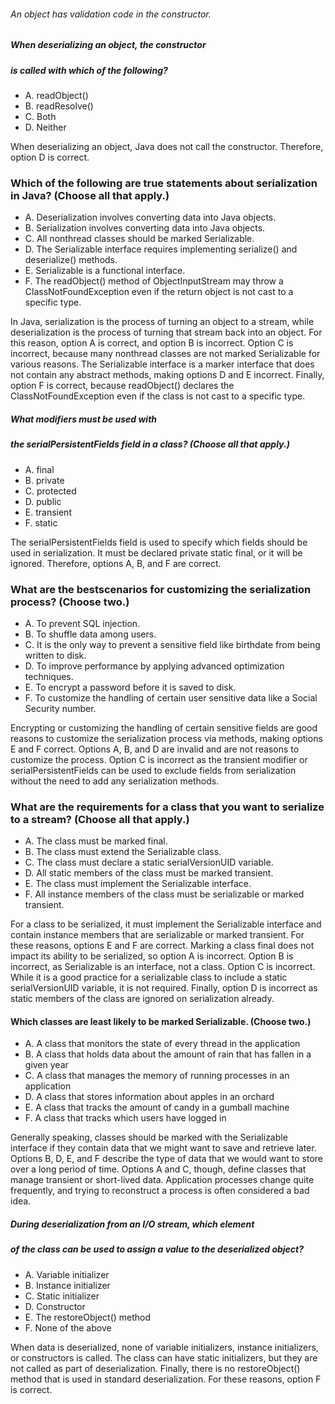 ###### An object has validation code in the constructor.
##### When deserializing an object, the constructor
##### is called with which of the following?
* A. readObject()
* B. readResolve()
* C. Both
* D. Neither

When deserializing an object, Java does not call the constructor.
Therefore, option D is correct.

### Which of the following are true statements about serialization in Java? (Choose all that apply.)
* A. Deserialization involves converting data into Java objects.
* B. Serialization involves converting data into Java objects.
* C. All nonthread classes should be marked Serializable.
* D. The Serializable interface requires implementing serialize() and deserialize() methods.
* E. Serializable is a functional interface.
* F. The readObject() method of ObjectInputStream may throw a ClassNotFoundException even if the return object is not cast to a specific type.

In Java, serialization is the process of turning an object to a stream,
while deserialization is the process of turning that stream back into an object.
For this reason, option A is correct, and option B is incorrect.
Option C is incorrect, because many nonthread classes
are not marked Serializable for various reasons.
The Serializable interface is a marker interface
that does not contain any abstract methods, making options D and E incorrect.
Finally, option F is correct, because readObject()
declares the ClassNotFoundException even if the class is not cast to a specific type.

##### What modifiers must be used with
##### the serialPersistentFields field in a class? (Choose all that apply.)
* A. final
* B. private
* C. protected
* D. public
* E. transient
* F. static

The serialPersistentFields field is used to specify
which fields should be used in serialization.
It must be declared private static final, or it will be ignored.
Therefore, options A, B, and F are correct.


### What are the bestscenarios for customizing the serialization process? (Choose two.)
*  A. To prevent SQL injection.
*  B. To shuffle data among users.
*  C. It is the only way to prevent a sensitive field like birthdate from being written to disk.
*  D. To improve performance by applying advanced optimization techniques.
*  E. To encrypt a password before it is saved to disk.
*  F. To customize the handling of certain user sensitive data like a Social Security number.

Encrypting or customizing the handling of certain sensitive fields
are good reasons to customize the serialization process via methods,
making options E and F correct. Options A, B, and D
are invalid and are not reasons to customize the process.
Option C is incorrect as the transient modifier or serialPersistentFields
can be used to exclude fields from serialization
without the need to add any serialization methods.

### What are the requirements for a class that you want to serialize to a stream? (Choose all that apply.)
*  A. The class must be marked final.
*  B. The class must extend the Serializable class.
*  C. The class must declare a static serialVersionUID variable.
*  D. All static members of the class must be marked transient.
*  E. The class must implement the Serializable interface.
*  F. All instance members of the class must be serializable or marked transient.

For a class to be serialized, it must implement the Serializable interface and contain instance members
that are serializable or marked transient. For these reasons, options E and F are correct.
Marking a class final does not impact its ability to be serialized,
so option A is incorrect. Option B is incorrect, as Serializable is an interface, not a class.
Option C is incorrect. While it is a good practice
for a serializable class to include a static serialVersionUID variable,
it is not required. Finally, option D is incorrect
as static members of the class are ignored on serialization already.

#### Which classes are least likely to be marked Serializable. (Choose two.)
* A. A class that monitors the state of every thread in the application
* B. A class that holds data about the amount of rain that has fallen in a given year
* C. A class that manages the memory of running processes in an application
* D. A class that stores information about apples in an orchard
* E. A class that tracks the amount of candy in a gumball machine
* F. A class that tracks which users have logged in

Generally speaking, classes should be marked with the Serializable
interface if they contain data that we might want to save and retrieve later.
Options B, D, E, and F describe the type of data that we would want
to store over a long period of time. Options A and C, though,
define classes that manage transient or short-lived data.
Application processes change quite frequently,
and trying to reconstruct a process is often considered a bad idea.


##### During deserialization from an I/O stream, which element
##### of the class can be used to assign a value to the deserialized object?
* A. Variable initializer
* B. Instance initializer
* C. Static initializer
* D. Constructor
* E. The restoreObject() method
* F. None of the above

When data is deserialized, none of variable initializers,
instance initializers, or constructors is called. The class can have static initializers,
but they are not called as part of deserialization.
Finally, there is no restoreObject() method that is used in standard deserialization.
For these reasons, option F is correct.

